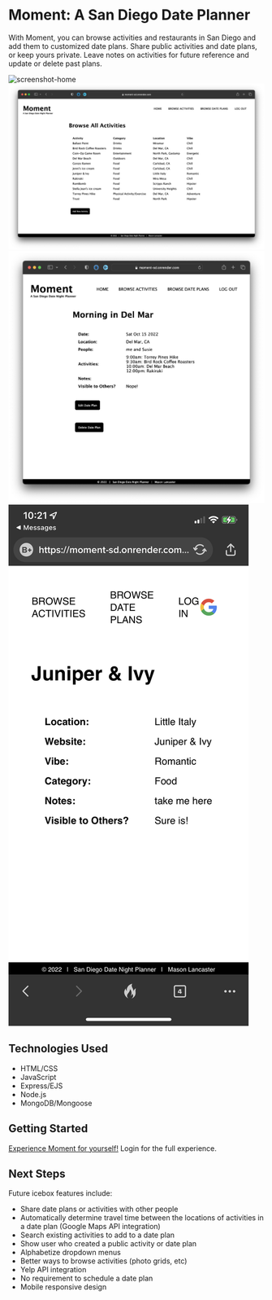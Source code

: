 # Moment: A San Diego Date Planner

With Moment, you can browse activities and restaurants in San Diego and add them to customized date plans. Share public activities and date plans, or keep yours private. Leave notes on activities for future reference and update or delete past plans.

<img style = "width: 30;" title="screenshot-home" alt ="screenshot-home" src="public/images/Screen Shot - home.png">
<img style = "width: 30;" title="screenshot-browse" alt ="screenshot-browse" src="public/images/Screen Shot - browse.png">
<img style = "width: 30;" title="screenshot-show" alt ="screenshot-show" src="public/images/Screen Shot - show.png">
<img style = "width: 30;" title="screenshot-mobile" alt ="screenshot-mobile" src="public/images/screenshot - mobile.PNG">

## Technologies Used
- HTML/CSS
- JavaScript
- Express/EJS
- Node.js
- MongoDB/Mongoose

## Getting Started

<a href = "https://moment-sd.onrender.com/" target="_blank">Experience Moment for yourself!</a> Login for the full experience.

## Next Steps

Future icebox features include:
- Share date plans or activities with other people
- Automatically determine travel time between the locations of activities in a date plan (Google Maps API integration)
- Search existing activities to add to a date plan
- Show user who created a public activity or date plan
- Alphabetize dropdown menus
- Better ways to browse activities (photo grids, etc)
- Yelp API integration
- No requirement to schedule a date plan
- Mobile responsive design